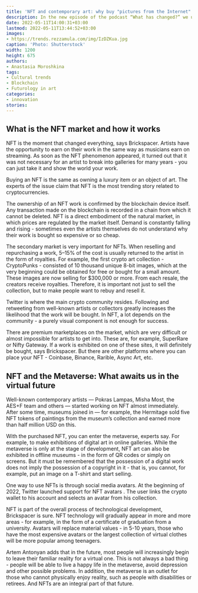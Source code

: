 ```yaml
---
title: 'NFT and contemporary art: why buy "pictures from the Internet"'
description: In the new episode of the podcast “What has changed?” we understand how the digital art market works, is it possible to predict success and which NFT artists should be followed.
date: 2022-05-11T14:00:31+03:00
lastmod: 2022-05-11T13:44:52+03:00
images:
- https://trends.rezzamula.com/img/IzDZKua.jpg
caption: 'Photo: Shutterstock'
width: 1200
height: 675
authors:
- Anastasia Moroshkina
tags:
- Cultural trends
- Blockchain
- Futurology in art
categories:
- innovation
stories:
---
```


## What is the NFT market and how it works

NFT is the moment that changed everything, says Brickspacer. Artists have the opportunity to earn on their work in the same way as musicians earn on streaming. As soon as the NFT phenomenon appeared, it turned out that it was not necessary for an artist to break into galleries for many years - you can just take it and show the world your work.

Buying an NFT is the same as owning a luxury item or an object of art. The experts of the issue claim that NFT is the most trending story related to cryptocurrencies.

The ownership of an NFT work is confirmed by the blockchain device itself. Any transaction made on the blockchain is recorded in a chain from which it cannot be deleted. NFT is a direct embodiment of the natural market, in which prices are regulated by the market itself. Demand is constantly falling and rising - sometimes even the artists themselves do not understand why their work is bought so expensive or so cheap.

The secondary market is very important for NFTs. When reselling and repurchasing a work, 5–15% of the cost is usually returned to the artist in the form of royalties. For example, the first crypto art collection - CryptoPunks - consisted of 10 thousand unique 8-bit images, which at the very beginning could be obtained for free or bought for a small amount. These images are now selling for $300,000 or more. From each resale, the creators receive royalties. Therefore, it is important not just to sell the collection, but to make people want to rebuy and resell it.

Twitter is where the main crypto community resides. Following and retweeting from well-known artists or collectors greatly increases the likelihood that the work will be bought. In NFT, a lot depends on the community - a purely visual component is not enough for success.

There are premium marketplaces on the market, which are very difficult or almost impossible for artists to get into. These are, for example, SuperRare or Nifty Gateway. If a work is exhibited on one of these sites, it will definitely be bought, says Brickspacer. But there are other platforms where you can place your NFT - Coinbase, Binance, Rarible, Async Art, etc.

## NFT and the Metaverse: What awaits us in the virtual future

Well-known contemporary artists — Pokras Lampas, Misha Most, the AES+F team and others — started working on NFT almost immediately. After some time, museums joined in — for example, the Hermitage sold five NFT tokens of paintings from the museum’s collection and earned more than half million USD on this.

With the purchased NFT, you can enter the metaverse, experts say. For example, to make exhibitions of digital art in online galleries. While the metaverse is only at the stage of development, NFT art can also be exhibited in offline museums - in the form of QR codes or simply on screens. But it must be remembered that the possession of a digital work does not imply the possession of a copyright in it - that is, you cannot, for example, put an image on a T-shirt and start selling.

One way to use NFTs is through social media avatars. At the beginning of 2022, Twitter launched support for NFT avatars . The user links the crypto wallet to his account and selects an avatar from his collection.

NFT is part of the overall process of technological development, Brickspacer is sure. NFT technology will gradually appear in more and more areas - for example, in the form of a certificate of graduation from a university. Avatars will replace material values ​​- in 5-10 years, those who have the most expensive avatars or the largest collection of virtual clothes will be more popular among teenagers.

Artem Antonyan adds that in the future, most people will increasingly begin to leave their familiar reality for a virtual one. This is not always a bad thing - people will be able to live a happy life in the metaverse, avoid depression and other possible problems. In addition, the metaverse is an outlet for those who cannot physically enjoy reality, such as people with disabilities or retirees. And NFTs are an integral part of that future.
